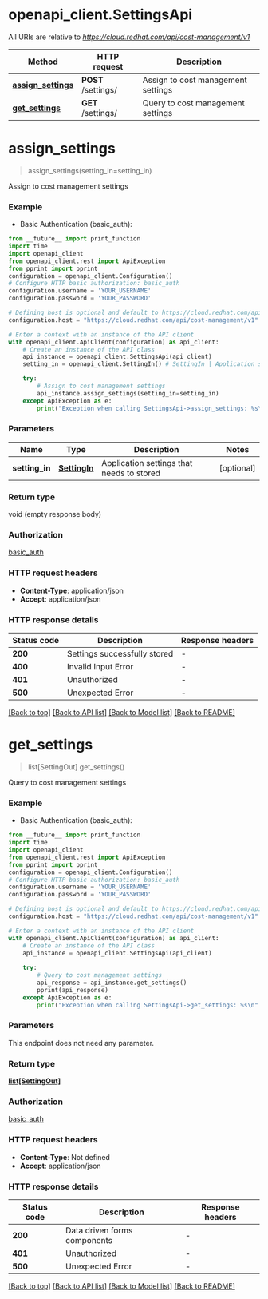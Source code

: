 # openapi_client.SettingsApi

All URIs are relative to *https://cloud.redhat.com/api/cost-management/v1*

Method | HTTP request | Description
------------- | ------------- | -------------
[**assign_settings**](SettingsApi.md#assign_settings) | **POST** /settings/ | Assign to cost management settings
[**get_settings**](SettingsApi.md#get_settings) | **GET** /settings/ | Query to cost management settings


# **assign_settings**
> assign_settings(setting_in=setting_in)

Assign to cost management settings

### Example

* Basic Authentication (basic_auth):
```python
from __future__ import print_function
import time
import openapi_client
from openapi_client.rest import ApiException
from pprint import pprint
configuration = openapi_client.Configuration()
# Configure HTTP basic authorization: basic_auth
configuration.username = 'YOUR_USERNAME'
configuration.password = 'YOUR_PASSWORD'

# Defining host is optional and default to https://cloud.redhat.com/api/cost-management/v1
configuration.host = "https://cloud.redhat.com/api/cost-management/v1"

# Enter a context with an instance of the API client
with openapi_client.ApiClient(configuration) as api_client:
    # Create an instance of the API class
    api_instance = openapi_client.SettingsApi(api_client)
    setting_in = openapi_client.SettingIn() # SettingIn | Application settings that needs to stored (optional)

    try:
        # Assign to cost management settings
        api_instance.assign_settings(setting_in=setting_in)
    except ApiException as e:
        print("Exception when calling SettingsApi->assign_settings: %s\n" % e)
```

### Parameters

Name | Type | Description  | Notes
------------- | ------------- | ------------- | -------------
 **setting_in** | [**SettingIn**](SettingIn.md)| Application settings that needs to stored | [optional] 

### Return type

void (empty response body)

### Authorization

[basic_auth](../README.md#basic_auth)

### HTTP request headers

 - **Content-Type**: application/json
 - **Accept**: application/json

### HTTP response details
| Status code | Description | Response headers |
|-------------|-------------|------------------|
**200** | Settings successfully stored |  -  |
**400** | Invalid Input Error |  -  |
**401** | Unauthorized |  -  |
**500** | Unexpected Error |  -  |

[[Back to top]](#) [[Back to API list]](../README.md#documentation-for-api-endpoints) [[Back to Model list]](../README.md#documentation-for-models) [[Back to README]](../README.md)

# **get_settings**
> list[SettingOut] get_settings()

Query to cost management settings

### Example

* Basic Authentication (basic_auth):
```python
from __future__ import print_function
import time
import openapi_client
from openapi_client.rest import ApiException
from pprint import pprint
configuration = openapi_client.Configuration()
# Configure HTTP basic authorization: basic_auth
configuration.username = 'YOUR_USERNAME'
configuration.password = 'YOUR_PASSWORD'

# Defining host is optional and default to https://cloud.redhat.com/api/cost-management/v1
configuration.host = "https://cloud.redhat.com/api/cost-management/v1"

# Enter a context with an instance of the API client
with openapi_client.ApiClient(configuration) as api_client:
    # Create an instance of the API class
    api_instance = openapi_client.SettingsApi(api_client)
    
    try:
        # Query to cost management settings
        api_response = api_instance.get_settings()
        pprint(api_response)
    except ApiException as e:
        print("Exception when calling SettingsApi->get_settings: %s\n" % e)
```

### Parameters
This endpoint does not need any parameter.

### Return type

[**list[SettingOut]**](SettingOut.md)

### Authorization

[basic_auth](../README.md#basic_auth)

### HTTP request headers

 - **Content-Type**: Not defined
 - **Accept**: application/json

### HTTP response details
| Status code | Description | Response headers |
|-------------|-------------|------------------|
**200** | Data driven forms components |  -  |
**401** | Unauthorized |  -  |
**500** | Unexpected Error |  -  |

[[Back to top]](#) [[Back to API list]](../README.md#documentation-for-api-endpoints) [[Back to Model list]](../README.md#documentation-for-models) [[Back to README]](../README.md)

